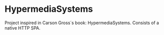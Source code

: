 # HypermediaSystems
Project inspired in Carson Gross´s book: HypermediaSystems. Consists of a native HTTP SPA. 
